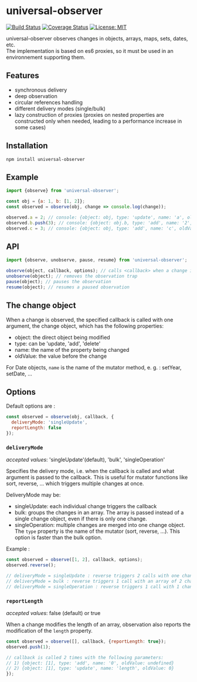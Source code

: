 # universal-observer
[![Build Status](https://travis-ci.org/couralex/universal-observer.svg?branch=master)](https://travis-ci.org/couralex/universal-observer)
[![Coverage Status](https://coveralls.io/repos/github/couralex/universal-observer/badge.svg?branch=master)](https://coveralls.io/github/couralex/universal-observer?branch=master)
[![License: MIT](https://img.shields.io/badge/License-MIT-blue.svg)](https://opensource.org/licenses/MIT)

universal-observer observes changes in objects, arrays, maps, sets, dates, etc.  
The implementation is based on es6 proxies, so it must be used in an environnement supporting them.

## Features
- synchronous delivery
- deep observation
- circular references handling
- different delivery modes (single/bulk)
- lazy construction of proxies (proxies on nested properties are constructed only when needed, leading to a performance increase in some cases)


## Installation

```
npm install universal-observer
```

## Example

```js
import {observe} from 'universal-observer';

const obj = {a: 1, b: [1, 2]};
const observed = observe(obj, change => console.log(change));

observed.a = 2; // console: {object: obj, type: 'update', name: 'a', oldValue: 1}
observed.b.push(3); // console: {object: obj.b, type: 'add', name: '2', oldValue: undefined}
observed.c = 3; // console: {object: obj, type: 'add', name: 'c', oldValue: undefined}
```

## API

```js
import {observe, unobserve, pause, resume} from 'universal-observer';

observe(object, callback, options); // calls <callback> when a change is observed on <object>
unobserve(object); // removes the observation trap
pause(object); // pauses the observation
resume(object); // resumes a paused observation
```

## The change object

When a change is observed, the specified callback is called with one argument, the change object, which has the following properties:
- object: the direct object being modified
- type: can be 'update, 'add', 'delete'
- name: the name of the property being changed
- oldValue: the value before the change

For Date objects, `name` is the name of the mutator method, e. g. : setYear, setDate, ...


## Options

Default options are :

```js
const observed = observe(obj, callback, {
  deliveryMode: 'singleUpdate',
  reportLength: false
});
```

### `deliveryMode`
*accepted values*: 'singleUpdate'(default), 'bulk', 'singleOperation'

Specifies the delivery mode, i.e. when the callback is called and what argument is passed to the callback.
This is useful for mutator functions like sort, reverse, ... which triggers multiple changes at once.

DeliveryMode may be:
- singleUpdate: each individual change triggers the callback
- bulk: groups the changes in an array. The array is passed instead of a single change object, even if there is only one change.
- singleOperation: multiple changes are merged into one change object. The `type` property is the name of the mutator (sort, reverse, ...). This option is faster than the bulk option.

Example :
```js
const observed = observe([1, 2], callback, options);
observed.reverse();

// deliveryMode = singleUpdate : reverse triggers 2 calls with one change object each time
// deliveryMode = bulk : reverse triggers 1 call with an array of 2 change object
// deliveryMode = singleOperation : reverse triggers 1 call with 1 change object whose type is 'reverse'
```



### `reportLength`
*accepted values*: false (default) or true

When a change modifies the length of an array, observation also reports the modification of the `length` property.

```js
const observed = observe([], callback, {reportLength: true});
observed.push(1);

// callback is called 2 times with the following parameters:
// 1) {object: [1], type: 'add', name: '0', oldValue: undefined}
// 2) {object: [1], type: 'update', name: 'length', oldValue: 0}
});
```
